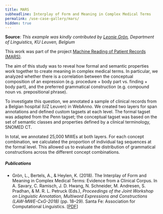 ```yaml
---
title: MARS
subheadline: Interplay of Form and Meaning in Complex Medical Terms
permalink: /use-case-gallery/mars/
hidden: true
---
```


**Source**: <i>This example was kindly contributed by <a href="http://wwwling.arts.kuleuven.be/qlvl/leonie.htm">Leonie Grön</a>,
Department of Linguistics, KU Leuven, Belgium</i>

This work was part of the project [Machine Reading of Patient Records (MARS)](http://wwwling.arts.kuleuven.be/qlvl/MARS.html).

The aim of this study was to reveal how formal and semantic properties work together to create 
meaning in complex medical terms. In particular, we analyzed whether there is a correlation between 
the conceptual composition of an expression (e.g. procedure + body part vs. finding + body part), 
and the preferred grammatical construction (e.g. compound noun vs. prepositional phrase).

To investigate this question, we annotated a sample of clinical records from a Belgian hospital 
(UZ Leuven) in WebAnno. We created two layers for span annotations and defined custom tagsets at 
each level. The formal tagset was adapted from the Penn tagset; the conceptual tagset was based on 
the set of semantic classes and properties defined by a clinical terminology, SNOMED CT. 

In total, we annotated 25,000 MWEs at both layers. For each concept combination, we calculated the 
proportion of individual tag sequences at the formal level. This allowed us to evaluate the 
distribution of grammatical constructions across the different concept combinations.

##### Publications

* Grön, L., Bertels, A., & Heylen, K. (2018). The Interplay of Form and Meaning in Complex Medical 
  Terms: Evidence from a Clinical Corpus. In A. Savary, C. Ramisch, J. D. Hwang, N. Schneider, 
  M. Andresen, S. Pradhan, & M. R. L. Petruck (Eds.), <i>Proceedings of the Joint Workshop on 
  Linguistic Annotation, Multiword Expressions and Constructions (LAW-MWE-CxG-2018)</i> (pp. 18–29). 
  Santa Fe: Association for Computational Linguistics.
  [[PDF](https://aclanthology.coli.uni-saarland.de/papers/W18-4905/w18-4905)]
